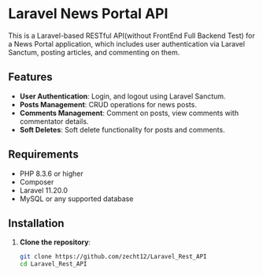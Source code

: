 # Laravel News Portal API

This is a Laravel-based RESTful API(without FrontEnd Full Backend Test) for a News Portal application, which includes user authentication via Laravel Sanctum, posting articles, and commenting on them.

## Features

- **User Authentication**: Login, and logout using Laravel Sanctum.
- **Posts Management**: CRUD operations for news posts.
- **Comments Management**: Comment on posts, view comments with commentator details.
- **Soft Deletes**: Soft delete functionality for posts and comments.

## Requirements

- PHP 8.3.6 or higher
- Composer
- Laravel 11.20.0
- MySQL or any supported database

## Installation

1. **Clone the repository**:

   ```bash
   git clone https://github.com/zecht12/Laravel_Rest_API
   cd Laravel_Rest_API
